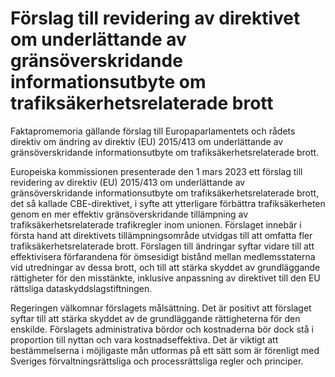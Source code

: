 # Förslag till revidering av direktivet om underlättande av gränsöverskridande informationsutbyte om trafiksäkerhetsrelaterade brott

Faktapromemoria gällande förslag till Europaparlamentets och rådets direktiv om ändring av direktiv (EU) 2015/413 om underlättande av gränsöverskridande informationsutbyte om trafiksäkerhetsrelaterade brott.

Europeiska kommissionen presenterade den 1 mars 2023 ett förslag till revidering av direktiv (EU) 2015/413 om underlättande av gränsöverskridande informationsutbyte om trafiksäkerhetsrelaterade brott, det så kallade CBE-direktivet, i syfte att ytterligare förbättra trafiksäkerheten genom en mer effektiv gränsöverskridande tillämpning av trafiksäkerhetsrelaterade trafikregler inom unionen. Förslaget innebär i första hand att direktivets tillämpningsområde utvidgas till att omfatta fler trafiksäkerhetsrelaterade brott. Förslagen till ändringar syftar vidare till att effektivisera förfarandena för ömsesidigt bistånd mellan medlemsstaterna vid utredningar av dessa brott, och till att stärka skyddet av grundläggande rättigheter för den misstänkte, inklusive anpassning av direktivet till den EU rättsliga dataskyddslagstiftningen.

Regeringen välkomnar förslagets målsättning. Det är positivt att förslaget syftar till att stärka skyddet av de grundläggande rättigheterna för den enskilde. Förslagets administrativa bördor och kostnaderna bör dock stå i proportion till nyttan och vara kostnadseffektiva. Det är viktigt att bestämmelserna i möjligaste mån utformas på ett sätt som är förenligt med Sveriges förvaltningsrättsliga och processrättsliga regler och principer.
